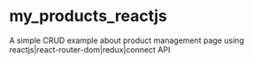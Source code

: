 # my_products_reactjs
A simple CRUD example about product management page using reactjs|react-router-dom|redux|connect API
